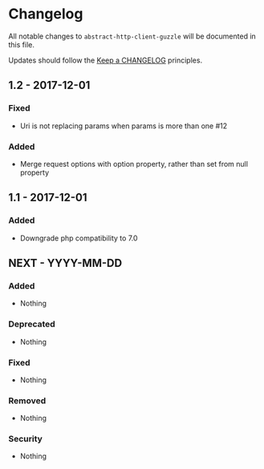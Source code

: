 # Changelog

All notable changes to `abstract-http-client-guzzle` will be documented in this file.

Updates should follow the [Keep a CHANGELOG](http://keepachangelog.com/) principles.

## 1.2 - 2017-12-01

### Fixed
- Uri is not replacing params when params is more than one #12

### Added
- Merge request options with option property, rather than set from null property

## 1.1 - 2017-12-01

### Added
- Downgrade php compatibility to 7.0

## NEXT - YYYY-MM-DD

### Added
- Nothing

### Deprecated
- Nothing

### Fixed
- Nothing

### Removed
- Nothing

### Security
- Nothing
